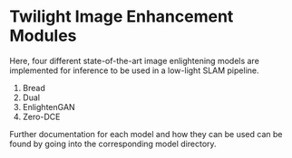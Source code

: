 # Twilight Image Enhancement Modules

Here, four different state-of-the-art image enlightening models are implemented for inference to be used in a low-light SLAM pipeline.
1. Bread
2. Dual
3. EnlightenGAN
4. Zero-DCE

Further documentation for each model and how they can be used can be found by going into the corresponding model directory.
